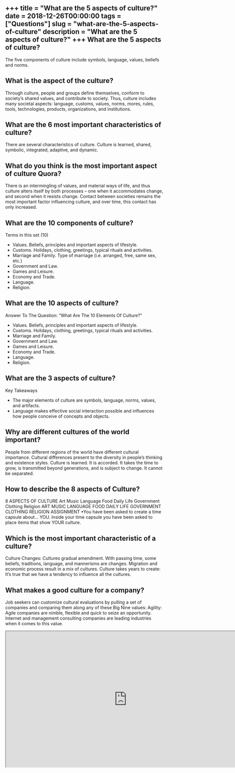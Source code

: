 +++
title = "What are the 5 aspects of culture?"
date = 2018-12-26T00:00:00
tags = ["Questions"]
slug = "what-are-the-5-aspects-of-culture"
description = "What are the 5 aspects of culture?"
+++
What are the 5 aspects of culture?
----------------------------------

The five components of culture include symbols, language, values, beliefs and norms.

What is the aspect of the culture?
----------------------------------

Through culture, people and groups define themselves, conform to society’s shared values, and contribute to society. Thus, culture includes many societal aspects: language, customs, values, norms, mores, rules, tools, technologies, products, organizations, and institutions.

What are the 6 most important characteristics of culture?
---------------------------------------------------------

There are several characteristics of culture. Culture is learned, shared, symbolic, integrated, adaptive, and dynamic.

What do you think is the most important aspect of culture Quora?
----------------------------------------------------------------

There is an intermingling of values, and material ways of life, and thus culture alters itself by both processes – one when it accommodates change, and second when it resists change. Contact between societies remains the most important factor influencing culture, and over time, this contact has only increased.

What are the 10 components of culture?
--------------------------------------

Terms in this set (10)

- Values. Beliefs, principles and important aspects of lifestyle.
- Customs. Holidays, clothing, greetings, typical rituals and activities.
- Marriage and Family. Type of marriage (i.e. arranged, free, same sex, etc.)
- Government and Law.
- Games and Leisure.
- Economy and Trade.
- Language.
- Religion.

What are the 10 aspects of culture?
-----------------------------------

Answer To The Question: “What Are The 10 Elements Of Culture?”

- Values. Beliefs, principles and important aspects of lifestyle.
- Customs. Holidays, clothing, greetings, typical rituals and activities.
- Marriage and Family.
- Government and Law.
- Games and Leisure.
- Economy and Trade.
- Language.
- Religion.

What are the 3 aspects of culture?
----------------------------------

Key Takeaways

- The major elements of culture are symbols, language, norms, values, and artifacts.
- Language makes effective social interaction possible and influences how people conceive of concepts and objects.

Why are different cultures of the world important?
--------------------------------------------------

People from different regions of the world have different cultural importance. Cultural differences present to the diversity in people’s thinking and existence styles. Culture is learned. It is accorded. It takes the time to grow, is transmitted beyond generations, and is subject to change. It cannot be separated.

How to describe the 8 aspects of Culture?
-----------------------------------------

8 ASPECTS OF CULTURE Art Music Language Food Daily Life Government Clothing Religion ART MUSIC LANGUAGE FOOD DAILY LIFE GOVERNMENT CLOTHING RELIGION ASSIGNMENT •You have been asked to create a time capsule about… YOU. Inside your time capsule you have been asked to place items that show YOUR culture.

Which is the most important characteristic of a culture?
--------------------------------------------------------

Culture Changes: Cultures gradual amendment. With passing time, some beliefs, traditions, language, and mannerisms are changes. Migration and economic process result in a mix of cultures. Culture takes years to create: It’s true that we have a tendency to influence all the cultures.

What makes a good culture for a company?
----------------------------------------

Job seekers can customize cultural evaluations by pulling a set of companies and comparing them along any of these Big Nine values: Agility: Agile companies are nimble, flexible and quick to seize an opportunity. Internet and management consulting companies are leading industries when it comes to this value.

<iframe allow="accelerometer; autoplay; clipboard-write; encrypted-media; gyroscope; picture-in-picture" allowfullscreen="" class="__youtube_prefs__  epyt-is-override  no-lazyload" data-no-lazy="1" data-origheight="433" data-origwidth="770" data-skipgform_ajax_framebjll="" height="433" id="_ytid_58969" loading="lazy" src="https://www.youtube.com/embed/jXQpIjreIEo?enablejsapi=1&autoplay=0&cc_load_policy=0&cc_lang_pref=&iv_load_policy=1&loop=0&modestbranding=0&rel=1&fs=1&playsinline=0&autohide=2&theme=dark&color=red&controls=1&" title="YouTube player" width="770"></iframe>